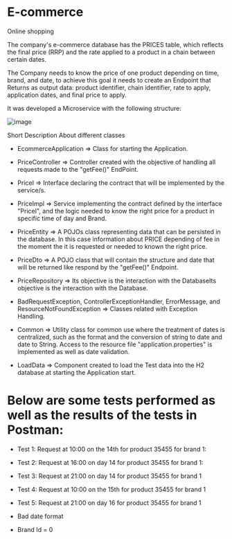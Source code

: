 # E-commerce
Online shopping

The company's e-commerce database has the PRICES table, which reflects the final price (RRP) and the rate applied to a product in a chain between certain dates.

The Company needs to know the price of one product depending on time, brand, and date, to achieve this goal it needs to create an Endpoint that Returns as output data: product identifier, chain identifier, rate to apply, application dates, and final price to apply.

It was developed a Microservice with the following structure:

![image](https://github.com/user-attachments/assets/3624b56c-29ab-49d4-a462-1f5575947d87)

Short Description About different classes

- EcommerceApplication => Class for starting the Application.
  
- PriceController => Controller created with the objective of handling all requests made to the "getFee()" EndPoint.

- PriceI => Interface declaring the contract that will be implemented by the service/s.

- PriceImpl => Service implementing the contract defined by the interface "PriceI", and the logic
    needed to know the right price for a product in specific time of day and Brand.

- PriceEntity => A POJOs class representing data that can be persisted in the database. In this case information about 
    PRICE depending of fee in the moment the it is requested or needed to known the right price. 

- PriceDto => A POJO class that will contain the structure and date that will be returned like respond by the "getFee()" Endpoint.

- PriceRepository => Its objective is the interaction with the DatabaseIts objective is the interaction with the
    Database.

- BadRequestException, ControllerExceptionHandler, ErrorMessage, and ResourceNotFoundException => Classes related with
    Exception Handling.    
   
- Common => Utility class for common use where the treatment of dates is centralized, 
    such as the format and the conversion of string to date and date to String.
    Access to the resource file "application.properties" is implemented as well as date validation.
  
- LoadData => Component created to load the Test data into the H2 database at starting the Application start.

# Below are some tests performed as well as the results of the tests in Postman:

- Test 1: Request at 10:00 on the 14th for product 35455 for brand 1:


- Test 2: Request at 16:00 on day 14 for product 35455 for brand 1:


- Test 3: Request at 21:00 on day 14 for product 35455 for brand 1


- Test 4: Request at 10:00 on the 15th for product 35455 for brand 1


- Test 5: Request at 21:00 on day 16 for product 35455 for brand 1


- Bad date format


- Brand Id = 0


